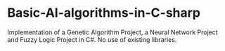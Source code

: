 # Basic-AI-algorithms-in-C-sharp
Implementation of a Genetic Algorithm Project, a Neural Network Project and Fuzzy Logic Project in C#. No use of existing libraries.
